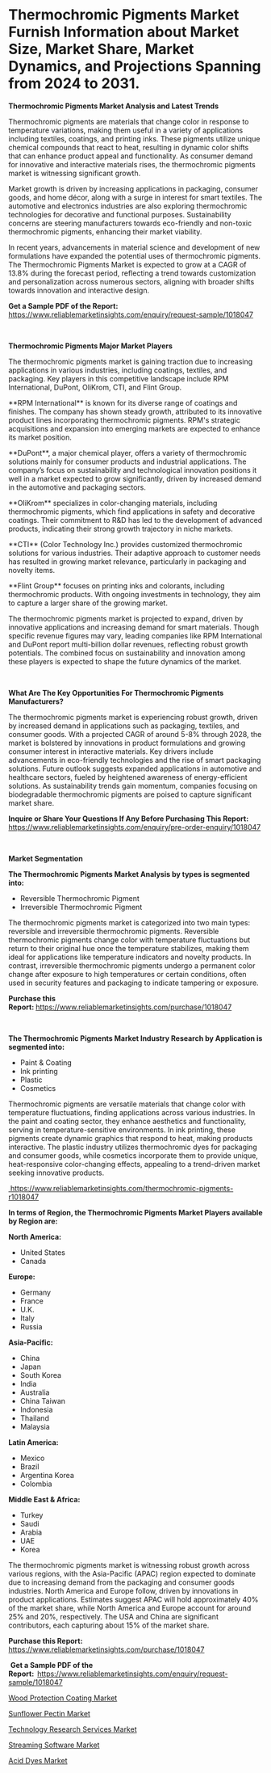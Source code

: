 <p><h1>Thermochromic Pigments Market Furnish Information about Market Size, Market Share, Market Dynamics, and Projections Spanning from 2024 to 2031.</h1></p><p><strong>Thermochromic Pigments Market Analysis and Latest Trends</strong></p>
<p><p>Thermochromic pigments are materials that change color in response to temperature variations, making them useful in a variety of applications including textiles, coatings, and printing inks. These pigments utilize unique chemical compounds that react to heat, resulting in dynamic color shifts that can enhance product appeal and functionality. As consumer demand for innovative and interactive materials rises, the thermochromic pigments market is witnessing significant growth.</p><p>Market growth is driven by increasing applications in packaging, consumer goods, and home décor, along with a surge in interest for smart textiles. The automotive and electronics industries are also exploring thermochromic technologies for decorative and functional purposes. Sustainability concerns are steering manufacturers towards eco-friendly and non-toxic thermochromic pigments, enhancing their market viability.</p><p>In recent years, advancements in material science and development of new formulations have expanded the potential uses of thermochromic pigments. The Thermochromic Pigments Market is expected to grow at a CAGR of 13.8% during the forecast period, reflecting a trend towards customization and personalization across numerous sectors, aligning with broader shifts towards innovation and interactive design.</p></p>
<p><strong>Get a Sample PDF of the Report:&nbsp;</strong> <a href="https://www.reliablemarketinsights.com/enquiry/request-sample/1018047">https://www.reliablemarketinsights.com/enquiry/request-sample/1018047</a></p>
<p>&nbsp;</p>
<p><strong>Thermochromic Pigments Major Market Players</strong></p>
<p><p>The thermochromic pigments market is gaining traction due to increasing applications in various industries, including coatings, textiles, and packaging. Key players in this competitive landscape include RPM International, DuPont, OliKrom, CTI, and Flint Group.</p><p>**RPM International** is known for its diverse range of coatings and finishes. The company has shown steady growth, attributed to its innovative product lines incorporating thermochromic pigments. RPM's strategic acquisitions and expansion into emerging markets are expected to enhance its market position.</p><p>**DuPont**, a major chemical player, offers a variety of thermochromic solutions mainly for consumer products and industrial applications. The company’s focus on sustainability and technological innovation positions it well in a market expected to grow significantly, driven by increased demand in the automotive and packaging sectors.</p><p>**OliKrom** specializes in color-changing materials, including thermochromic pigments, which find applications in safety and decorative coatings. Their commitment to R&D has led to the development of advanced products, indicating their strong growth trajectory in niche markets.</p><p>**CTI** (Color Technology Inc.) provides customized thermochromic solutions for various industries. Their adaptive approach to customer needs has resulted in growing market relevance, particularly in packaging and novelty items.</p><p>**Flint Group** focuses on printing inks and colorants, including thermochromic products. With ongoing investments in technology, they aim to capture a larger share of the growing market.</p><p>The thermochromic pigments market is projected to expand, driven by innovative applications and increasing demand for smart materials. Though specific revenue figures may vary, leading companies like RPM International and DuPont report multi-billion dollar revenues, reflecting robust growth potentials. The combined focus on sustainability and innovation among these players is expected to shape the future dynamics of the market.</p></p>
<p>&nbsp;</p>
<p><strong>What Are The Key Opportunities For Thermochromic Pigments Manufacturers?</strong></p>
<p><p>The thermochromic pigments market is experiencing robust growth, driven by increased demand in applications such as packaging, textiles, and consumer goods. With a projected CAGR of around 5-8% through 2028, the market is bolstered by innovations in product formulations and growing consumer interest in interactive materials. Key drivers include advancements in eco-friendly technologies and the rise of smart packaging solutions. Future outlook suggests expanded applications in automotive and healthcare sectors, fueled by heightened awareness of energy-efficient solutions. As sustainability trends gain momentum, companies focusing on biodegradable thermochromic pigments are poised to capture significant market share.</p></p>
<p><strong>Inquire or Share Your Questions If Any Before Purchasing This Report:</strong> <a href="https://www.reliablemarketinsights.com/enquiry/pre-order-enquiry/1018047">https://www.reliablemarketinsights.com/enquiry/pre-order-enquiry/1018047</a></p>
<p>&nbsp;</p>
<p><strong>Market Segmentation</strong></p>
<p><strong>The Thermochromic Pigments Market Analysis by types is segmented into:</strong></p>
<p><ul><li>Reversible Thermochromic Pigment</li><li>Irreversible Thermochromic Pigment</li></ul></p>
<p><p>The thermochromic pigments market is categorized into two main types: reversible and irreversible thermochromic pigments. Reversible thermochromic pigments change color with temperature fluctuations but return to their original hue once the temperature stabilizes, making them ideal for applications like temperature indicators and novelty products. In contrast, irreversible thermochromic pigments undergo a permanent color change after exposure to high temperatures or certain conditions, often used in security features and packaging to indicate tampering or exposure.</p></p>
<p><strong>Purchase this Report:&nbsp;</strong><a href="https://www.reliablemarketinsights.com/purchase/1018047">https://www.reliablemarketinsights.com/purchase/1018047</a></p>
<p>&nbsp;</p>
<p><strong>The Thermochromic Pigments Market Industry Research by Application is segmented into:</strong></p>
<p><ul><li>Paint & Coating</li><li>Ink printing</li><li>Plastic</li><li>Cosmetics</li></ul></p>
<p><p>Thermochromic pigments are versatile materials that change color with temperature fluctuations, finding applications across various industries. In the paint and coating sector, they enhance aesthetics and functionality, serving in temperature-sensitive environments. In ink printing, these pigments create dynamic graphics that respond to heat, making products interactive. The plastic industry utilizes thermochromic dyes for packaging and consumer goods, while cosmetics incorporate them to provide unique, heat-responsive color-changing effects, appealing to a trend-driven market seeking innovative products.</p></p>
<p><a href="https://www.reliablemarketinsights.com/thermochromic-pigments-r1018047">&nbsp;https://www.reliablemarketinsights.com/thermochromic-pigments-r1018047</a></p>
<p><strong>In terms of Region, the Thermochromic Pigments Market Players available by Region are:</strong></p>
<p>
    <p> <strong> North America: </strong>
        <ul>
            <li>United States</li>
            <li>Canada</li>
        </ul>
        </p> 
    <p> <strong> Europe: </strong>
        <ul>
            <li>Germany</li>
            <li>France</li>
            <li>U.K.</li>
            <li>Italy</li>
            <li>Russia</li>
        </ul>
        </p> 
    <p> <strong> Asia-Pacific: </strong>
        <ul>
            <li>China</li>
            <li>Japan</li>
            <li>South Korea</li>
            <li>India</li>
            <li>Australia</li>
            <li>China Taiwan</li>
            <li>Indonesia</li>
            <li>Thailand</li>
            <li>Malaysia</li>
        </ul>
        </p> 
    <p> <strong> Latin America: </strong>
        <ul>
            <li>Mexico</li>
            <li>Brazil</li>
            <li>Argentina Korea</li>
            <li>Colombia</li>
        </ul>
        </p> 
    <p> <strong> Middle East & Africa: </strong>
        <ul>
            <li>Turkey</li>
            <li>Saudi</li>
            <li>Arabia</li>
            <li>UAE</li>
            <li>Korea</li>
        </ul>
    </p>
    </p>
<p><p>The thermochromic pigments market is witnessing robust growth across various regions, with the Asia-Pacific (APAC) region expected to dominate due to increasing demand from the packaging and consumer goods industries. North America and Europe follow, driven by innovations in product applications. Estimates suggest APAC will hold approximately 40% of the market share, while North America and Europe account for around 25% and 20%, respectively. The USA and China are significant contributors, each capturing about 15% of the market share.</p></p>
<p><strong>Purchase this Report: </strong><a href="https://www.reliablemarketinsights.com/purchase/1018047">https://www.reliablemarketinsights.com/purchase/1018047</a></p>
<p>&nbsp;<strong>Get a Sample PDF of the Report:&nbsp;&nbsp;</strong><a href="https://www.reliablemarketinsights.com/enquiry/request-sample/1018047">https://www.reliablemarketinsights.com/enquiry/request-sample/1018047</a></p>
<p><strong></strong></p>
<p><p><a href="https://issuu.com/reportprime-2/docs/wood-protection-coating-market-size_e6816d7f8c75c2">Wood Protection Coating Market</a></p><p><a href="https://issuu.com/reportprime-2/docs/sunflower-pectin-market-size-2030.p_a30e52e8abefa7">Sunflower Pectin Market</a></p><p><a href="https://www.linkedin.com/pulse/why-should-you-invest-technology-research-services-market-qrikf?trackingId=7kClojo%2BRgmMYf7CZQo6Fw%3D%3D">Technology Research Services Market</a></p><p><a href="https://www.linkedin.com/pulse/market-leaders-laggards-global-streaming-software-trends-nlfbf?trackingId=8Ydr5SF0Tb%2Bobl9Y2EFPWQ%3D%3D">Streaming Software Market</a></p><p><a href="https://medium.com/@emma.white454357/the-acid-dyes-market-report-analyzes-important-operational-and-performance-data-so-one-may-4a233b269261">Acid Dyes Market</a></p></p>